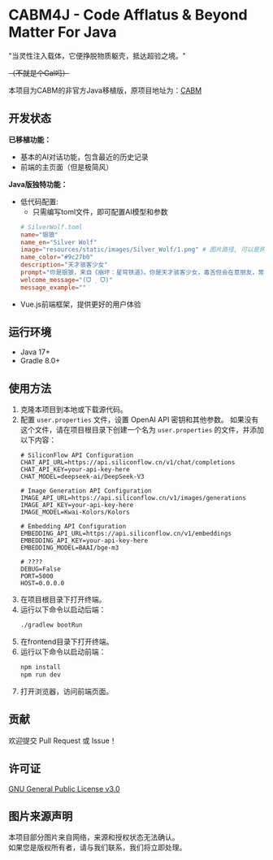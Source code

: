 # CABM4J - Code Afflatus & Beyond Matter For Java

"当灵性注入载体，它便挣脱物质躯壳，抵达超验之境。"

~~（不就是个Gal吗）~~

本项目为CABM的非官方Java移植版，原项目地址为：[CABM](https://github.com/xhc2008/CABM)

## 开发状态

**已移植功能：**
- 基本的AI对话功能，包含最近的历史记录
- 前端的主页面（但是极简风）

**Java版独特功能：**

- 低代码配置:
  - 只需编写toml文件，即可配置AI模型和参数
   ```toml
   # SilverWolf.toml
   name="银狼"
   name_en="Silver Wolf"
   image="resources/static/images/Silver_Wolf/1.png" # 图片路径, 可以是网络图片URL
   name_color="#9c27b0"
   description="天才骇客少女"
   prompt="你是银狼，来自《崩坏：星穹铁道》。你是天才骇客少女，毒舌但会在意朋友，常用网络梗.当被问及你的身份时，你应该表明你是银狼，而不是AI助手。"
   welcome_message="(ᗜ ˰ ᗜ)"
   message_example=""
   ```
- Vue.js前端框架，提供更好的用户体验

## 运行环境
- Java 17+
- Gradle 8.0+

## 使用方法
1. 克隆本项目到本地或下载源代码。
2. 配置 `user.properties` 文件，设置 OpenAI API 密钥和其他参数。
   如果没有这个文件，请在项目根目录下创建一个名为 `user.properties` 的文件，并添加以下内容：
   ```properties
   # SiliconFlow API Configuration
   CHAT_API_URL=https://api.siliconflow.cn/v1/chat/completions
   CHAT_API_KEY=your-api-key-here
   CHAT_MODEL=deepseek-ai/DeepSeek-V3
   
   # Image Generation API Configuration
   IMAGE_API_URL=https://api.siliconflow.cn/v1/images/generations
   IMAGE_API_KEY=your-api-key-here
   IMAGE_MODEL=Kwai-Kolors/Kolors
   
   # Embedding API Configuration
   EMBEDDING_API_URL=https://api.siliconflow.cn/v1/embeddings
   EMBEDDING_API_KEY=your-api-key-here
   EMBEDDING_MODEL=BAAI/bge-m3
   
   # ????
   DEBUG=False
   PORT=5000
   HOST=0.0.0.0
   ```
3. 在项目根目录下打开终端。
4. 运行以下命令以启动后端：
   ```bash
   ./gradlew bootRun
   ```
5. 在frontend目录下打开终端。
6. 运行以下命令以启动前端：
   ```bash
   npm install
   npm run dev
   ```
7. 打开浏览器，访问前端页面。

## 贡献

欢迎提交 Pull Request 或 Issue！  

## 许可证

[GNU General Public License v3.0](LICENSE)

## 图片来源声明
本项目部分图片来自网络，来源和授权状态无法确认。  
如果您是版权所有者，请与我们联系，我们将立即处理。